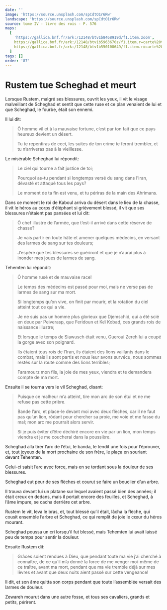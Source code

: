 ```yaml
---
date: ''
image: 'https://source.unsplash.com/spCdtO1r6Rw'
landscape: 'https://source.unsplash.com/spCdtO1r6Rw'
source: tome IV - livre des rois - P. 576
maps:
  [
    'https://gallica.bnf.fr/ark:/12148/btv1b8468919d/f1.item.zoom',
    https://gallica.bnf.fr/ark:/12148/btv1b5963670z/f1.item.r=carte%20touran.zoom,
    https://gallica.bnf.fr/ark:/12148/btv1b550108649/f1.item.r=carte%20touran.zoom,
  ]
tags: []
order: '87'
---
```


# Rustem tue Scheghad et meurt

Lorsque Rustem, malgré ses blessures, ouvrit les yeux, il vit le visage malveillant de Scheghad et sentit que cette ruse et ce plan venaient de lui et que Scheghad, le fourbe, était son ennemi.

Il lui dit:

> Ô homme vil et à la mauvaise fortune, c’est par ton fait que ce pays heureux devient un désert.
>
> Tu te repentiras de ceci, les suites de ton crime te feront trembler, et tu n’arriveras pas à la vieillesse.

Le misérable Scheghad lui répondit:

> Le ciel qui tourne a fait justice de toi;
>
> Pourquoi as-tu pendant si longtemps versé du sang dans l’Iran, dévasté et attaqué tous les pays?
>
> Le moment de ta fin est venu, et tu périras de la main des Ahrimans.

Dans ce moment le roi de Kaboul arriva du désert dans le lieu de la chasse, il vit le héros au corps d’éléphant si grièvement blessé, il vit que ses blessures n’étaient pas pansées et lui dit:

> Ô chef illustre de l’armée, que t’est-il arrivé dans cette réserve de chasse?
>
> Je vais partir en toute hâte et amener quelques médecins, en versant des larmes de sang sur tes douleurs;
>
> J’espère que tes blessures se guériront et que je n’aurai plus à inonder mes joues de larmes de sang.

Tehemten lui répondit:

> Ô homme rusé et de mauvaise race!
>
> Le temps des médecins est passé pour moi, mais ne verse pas de larmes de sang sur ma mort.
>
> Si longtemps qu’on vive, on finit par mourir, et la rotation du ciel atteint tout ce qui a vie.
>
> Je ne suis pas un homme plus glorieux que Djemschid, qui a été scié en deux par Peiverasp, que Feridoun et Keï Kobad, ces grands rois de naissance illustre;
>
> Et lorsque le temps de Siawusch était venu, Gueroui Zereh lui a coupé la gorge avec son poignard.
>
> Ils étaient tous rois de l’Iran, ils étaient des lions vaillants dans le combat, mais ils sont partis et nous leur avons survécu, nous sommes restés sur la route comme des lions terribles;
>
> Faramourz mon fils, la joie de mes yeux, viendra et te demandera compte de ma mort.

Ensuite il se tourna vers le vil Scheghad, disant:

> Puisque ce malheur m’a atteint, tire mon arc de son étui et ne me refuse pas cette prière.
>
> Bande l’arc, et place-le devant moi avec deux flèches, car il ne faut pas qu’un lion, rôdant pour chercher sa proie, me voie et me fasse du mal; mon arc me pourrait alors servir.
>
> Si je puis éviter d’être déchiré encore en vie par un lion, mon temps viendra et je me coucherai dans la poussière.

Scheghad alla tirer l’arc de l’étui, le banda, le tendit une fois pour l’éprouver, et, tout joyeux de la mort prochaine de son frère, le plaça en souriant devant Tehemten.

Celui-ci saisit l’arc avec force, mais en se tordant sous la douleur de ses blessures.

Scheghad eut peur de ses flèches et courut se faire un bouclier d’un arbre.

Il trouva devant lui un platane sur lequel avaient passé bien des années; il était creux en dedans, mais il portait encore des feuilles, et Scheghad, à l’âme impure, se cacha derrière cet arbre.

Rustem le vit, leva le bras, et, tout blessé qu’il était, lâcha la flèche, qui cousit ensemble l’arbre et Scheghad, ce qui remplit de joie le cœur du héros mourant.

Scheghad poussa un cri lorsqu’il fut blessé, mais Tehemten lui avait laissé peu de temps pour sentir la douleur.

Ensuite Rustem dit:

> Grâces soient rendues à Dieu, que pendant toute ma vie j’ai cherché à connaître, de ce qu’il m’a donné la force de me venger moi-même de ce traître, avant ma mort, pendant que ma vie tremble déjà sur mes lèvres et avant que deux nuits aient passé sur cette vengeance!

Il dit, et son âme quitta son corps pendant que toute l’assemblée versait des larmes de douleur.

Zewareh mourut dans une autre fosse, et tous ses cavaliers, grands et petits, périrent.
